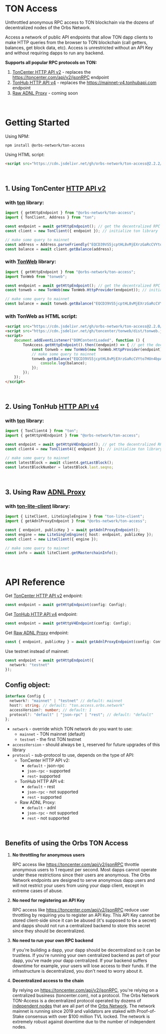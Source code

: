 # TON Access

Unthrottled anonymous RPC access to TON blockchain via the dozens of decentralized nodes of the Orbs Network.

Access a network of public API endpoints that allow TON dapp clients to make HTTP queries from the browser to TON blockchain (call getters, balances, get block data, etc). Access is unrestricted without an API Key and without requiring dapps to run any backend.

**Supports all popular RPC protocols on TON:**
1. [TonCenter HTTP API v2](https://toncenter.com/api/v2/) - replaces the https://toncenter.com/api/v2/jsonRPC endpoint
2. [TonHub HTTP API v4](https://github.com/ton-foundation/ton-api-v4) - replaces the https://mainnet-v4.tonhubapi.com endpoint
3. [Raw ADNL Proxy](https://github.com/ton-community/ton-lite-client) - coming soon

&nbsp;

# Getting Started

Using NPM:
```
npm install @orbs-network/ton-access
```

Using HTML script:
```html
<script src="https://cdn.jsdelivr.net/gh/orbs-network/ton-access@2.2.2/dist/index.min.js"></script>
```

&nbsp;

## 1. Using TonCenter [HTTP API v2](https://toncenter.com/api/v2/)

### with [ton](https://github.com/tonwhales/ton) library:

```ts
import { getHttpEndpoint } from "@orbs-network/ton-access";
import { TonClient, Address } from "ton";

const endpoint = await getHttpEndpoint(); // get the decentralized RPC endpoint
const client = new TonClient({ endpoint }); // initialize ton library

// make some query to mainnet
const address = Address.parseFriendly("EQCD39VS5jcptHL8vMjEXrzGaRcCVYto7HUn4bpAOg8xqB2N").address;
const balance = await client.getBalance(address);
```

### with [TonWeb](https://github.com/toncenter/tonweb) library:

```ts
import { getHttpEndpoint } from "@orbs-network/ton-access";
import TonWeb from "tonweb";

const endpoint = await getHttpEndpoint(); // get the decentralized RPC endpoint
const tonweb = new TonWeb(new TonWeb.HttpProvider(endpoint)); // initialize tonweb library

// make some query to mainnet
const balance = await tonweb.getBalance("EQCD39VS5jcptHL8vMjEXrzGaRcCVYto7HUn4bpAOg8xqB2N");
```

### with TonWeb as HTML script:

```html
<script src="https://cdn.jsdelivr.net/gh/orbs-network/ton-access@2.2.0/dist/index.min.js"></script>
<script src="https://cdn.jsdelivr.net/gh/toncenter/tonweb/dist/tonweb.js"></script>
<script>
    document.addEventListener("DOMContentLoaded", function () {
        TonAccess.getHttpEndpoint().then((endpoint) => { // get the decentralized RPC endpoint
            const tonweb = new TonWeb(new TonWeb.HttpProvider(endpoint)); // initialize tonweb library
            // make some query to mainnet
            tonweb.getBalance("EQCD39VS5jcptHL8vMjEXrzGaRcCVYto7HUn4bpAOg8xqB2N").then((balance) => {
                console.log(balance);
            });
        });
    });
</script>
```

&nbsp;

## 2. Using TonHub [HTTP API v4](https://github.com/ton-foundation/ton-api-v4)

### with [ton](https://github.com/tonwhales/ton) library:

```ts
import { TonClient4 } from "ton";
import { getHttpV4Endpoint } from "@orbs-network/ton-access";

const endpoint = await getHttpV4Endpoint(); // get the decentralized RPC endpoint
const client4 = new TonClient4({ endpoint }); // initialize ton library

// make some query to mainnet
const latestBlock = await client4.getLastBlock();
const latestBlockNumber = latestBlock.last.seqno;
```

&nbsp;

## 3. Using Raw [ADNL Proxy](https://github.com/ton-community/ton-lite-client)

### with [ton-lite-client](https://github.com/ton-community/ton-lite-client/pull/2) library:

```ts
import { LiteClient, LiteSingleEngine } from "ton-lite-client";
import { getAdnlProxyEndpoint } from "@orbs-network/ton-access";

const { endpoint, publicKey } = await getAdnlProxyEndpoint();
const engine = new LiteSingleEngine({ host: endpoint, publicKey });
const client = new LiteClient({ engine });

// make some query to mainnet
const info = await liteClient.getMasterchainInfo();
```

&nbsp;

# API Reference

Get [TonCenter HTTP API v2](https://toncenter.com/api/v2/) endpoint:
```ts
const endpoint = await getHttpEndpoint(config: Config);
```
Get [TonHub HTTP API v4](https://github.com/ton-foundation/ton-api-v4) endpoint:
```ts
const endpoint = await getHttpV4Endpoint(config: Config);
```
Get [Raw ADNL Proxy](https://github.com/ton-community/ton-lite-client) endpoint:
```ts
const { endpoint, publicKey } = await getAdnlProxyEndpoint(config: Config);
```
Use testnet instead of mainnet:
```ts
const endpoint = await getHttpEndpoint({
  network: "testnet" 
});
```

## Config object:

```ts
interface Config {
  network?: "mainnet" | "testnet" // default: mainnet
  host?: string; // default: "ton.access.orbs.network"
  accessVersion?: number; // default: 1
  protocol?: "default" | "json-rpc" | "rest"; // default: "default"
};
```

* `network` - override which TON network do you want to use:
  * `mainnet` - TON mainnet (default)
  * `testnet` - the first TON testnet  
* `accessVersion` - should always be `1`, reserved for future upgrades of this library
* `protocol` - sub-protocol to use, depends on the type of API:
  * TonCenter HTTP API v2:
    * `default` - json-rpc
    * `json-rpc` - supported
    * `rest`- supported
  * TonHub HTTP API v4:
    * `default` - rest   
    * `json-rpc` - not supported
    * `rest` - supported
  * Raw ADNL Proxy:
    * `default` - adnl
    * `json-rpc` - not supported
    * `rest` - not supported

&nbsp;  

## Benefits of using the Orbs TON Access

1. **No throttling for anonymous users**

    RPC access like https://toncenter.com/api/v2/jsonRPC throttle anonymous users to 1 request per second. Most dapps cannot operate under these restrictions since their users are anonymous. The Orbs Network endpoints are designed to serve anonymous dapp users and will not restrict your users from using your dapp client, except in extreme cases of abuse.
    
2. **No need for registering an API Key**

    RPC access like https://toncenter.com/api/v2/jsonRPC reduce user throttling by requiring you to register an API Key. This API Key cannot be stored client-side since it can be abused (it's supposed to be a secret) and dapps should not run a centralized backend to store this secret since they should be decentralized.

3. **No need to run your own RPC backend**

    If you're building a dapp, your dapp should be decentralized so it can be trustless. If you're running your own centralized backend as part of your dapp, you've made your dapp centralized. If your backend suffers downtime for example, your users will lose access to their funds. If the infrastructure is decentralized, you don't need to worry about it.
    
4. **Decentralized access to the chain**

    By relying on https://toncenter.com/api/v2/jsonRPC, you're relying on a centralized business (toncenter.com), not a protocol. The Orbs Network TON-Access is a decentralized protocol operated by dozens of [independent nodes](https://status.orbs.network) that are all part of the [Orbs Network](https://github.com/orbs-network). The network mainnet is running since 2019 and validators are staked with Proof-of-Stake consensus with over $100 million TVL locked. The network is extremely robust against downtime due to the number of independent nodes.
